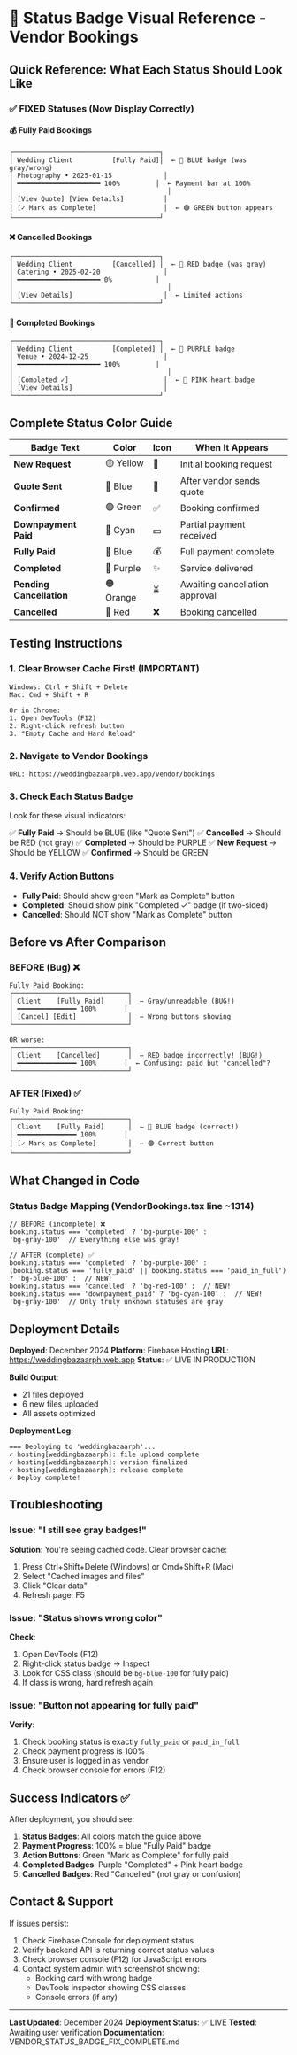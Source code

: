# 🎨 Status Badge Visual Reference - Vendor Bookings

## Quick Reference: What Each Status Should Look Like

### ✅ FIXED Statuses (Now Display Correctly)

#### 💰 Fully Paid Bookings
```
┌─────────────────────────────────────┐
│ Wedding Client          [Fully Paid]│  ← 🔵 BLUE badge (was gray/wrong)
│ Photography • 2025-01-15             │
│ ━━━━━━━━━━━━━━━━━━━━━ 100%         │  ← Payment bar at 100%
│                                       │
│ [View Quote] [View Details]          │
│ [✓ Mark as Complete]                 │  ← 🟢 GREEN button appears
└─────────────────────────────────────┘
```

#### ❌ Cancelled Bookings
```
┌─────────────────────────────────────┐
│ Wedding Client          [Cancelled] │  ← 🔴 RED badge (was gray)
│ Catering • 2025-02-20                │
│ ━━━━━━━━━━━━━━━━━━━━━ 0%           │
│                                       │
│ [View Details]                       │  ← Limited actions
└─────────────────────────────────────┘
```

#### 💜 Completed Bookings
```
┌─────────────────────────────────────┐
│ Wedding Client          [Completed] │  ← 💜 PURPLE badge
│ Venue • 2024-12-25                   │
│ ━━━━━━━━━━━━━━━━━━━━━ 100%         │
│                                       │
│ [Completed ✓]                        │  ← 💖 PINK heart badge
│ [View Details]                       │
└─────────────────────────────────────┘
```

## Complete Status Color Guide

| Badge Text | Color | Icon | When It Appears |
|------------|-------|------|-----------------|
| **New Request** | 🟡 Yellow | 📝 | Initial booking request |
| **Quote Sent** | 🔵 Blue | 💬 | After vendor sends quote |
| **Confirmed** | 🟢 Green | ✅ | Booking confirmed |
| **Downpayment Paid** | 🔷 Cyan | 💵 | Partial payment received |
| **Fully Paid** | 💙 Blue | 💰 | Full payment complete |
| **Completed** | 💜 Purple | ✨ | Service delivered |
| **Pending Cancellation** | 🟠 Orange | ⏳ | Awaiting cancellation approval |
| **Cancelled** | 🔴 Red | ❌ | Booking cancelled |

## Testing Instructions

### 1. Clear Browser Cache First! (IMPORTANT)
```
Windows: Ctrl + Shift + Delete
Mac: Cmd + Shift + R

Or in Chrome:
1. Open DevTools (F12)
2. Right-click refresh button
3. "Empty Cache and Hard Reload"
```

### 2. Navigate to Vendor Bookings
```
URL: https://weddingbazaarph.web.app/vendor/bookings
```

### 3. Check Each Status Badge
Look for these visual indicators:

✅ **Fully Paid** → Should be BLUE (like "Quote Sent")
✅ **Cancelled** → Should be RED (not gray)
✅ **Completed** → Should be PURPLE
✅ **New Request** → Should be YELLOW
✅ **Confirmed** → Should be GREEN

### 4. Verify Action Buttons
- **Fully Paid**: Should show green "Mark as Complete" button
- **Completed**: Should show pink "Completed ✓" badge (if two-sided)
- **Cancelled**: Should NOT show "Mark as Complete" button

## Before vs After Comparison

### BEFORE (Bug) ❌
```
Fully Paid Booking:
┌─────────────────────────────┐
│ Client    [Fully Paid]      │  ← Gray/unreadable (BUG!)
│ ━━━━━━━━━━━━━━━ 100%       │
│ [Cancel] [Edit]             │  ← Wrong buttons showing
└─────────────────────────────┘

OR worse:
┌─────────────────────────────┐
│ Client    [Cancelled]       │  ← RED badge incorrectly! (BUG!)
│ ━━━━━━━━━━━━━━━ 100%       │  ← Confusing: paid but "cancelled"?
└─────────────────────────────┘
```

### AFTER (Fixed) ✅
```
Fully Paid Booking:
┌─────────────────────────────┐
│ Client    [Fully Paid]      │  ← 🔵 BLUE badge (correct!)
│ ━━━━━━━━━━━━━━━ 100%       │
│ [✓ Mark as Complete]        │  ← 🟢 Correct button
└─────────────────────────────┘
```

## What Changed in Code

### Status Badge Mapping (VendorBookings.tsx line ~1314)
```tsx
// BEFORE (incomplete) ❌
booking.status === 'completed' ? 'bg-purple-100' :
'bg-gray-100'  // Everything else was gray!

// AFTER (complete) ✅
booking.status === 'completed' ? 'bg-purple-100' :
(booking.status === 'fully_paid' || booking.status === 'paid_in_full') ? 'bg-blue-100' :  // NEW!
booking.status === 'cancelled' ? 'bg-red-100' :  // NEW!
booking.status === 'downpayment_paid' ? 'bg-cyan-100' :  // NEW!
'bg-gray-100'  // Only truly unknown statuses are gray
```

## Deployment Details

**Deployed**: December 2024
**Platform**: Firebase Hosting
**URL**: https://weddingbazaarph.web.app
**Status**: ✅ LIVE IN PRODUCTION

**Build Output**:
- 21 files deployed
- 6 new files uploaded
- All assets optimized

**Deployment Log**:
```
=== Deploying to 'weddingbazaarph'...
✓ hosting[weddingbazaarph]: file upload complete
✓ hosting[weddingbazaarph]: version finalized
✓ hosting[weddingbazaarph]: release complete
✓ Deploy complete!
```

## Troubleshooting

### Issue: "I still see gray badges!"
**Solution**: You're seeing cached code. Clear browser cache:
1. Press Ctrl+Shift+Delete (Windows) or Cmd+Shift+R (Mac)
2. Select "Cached images and files"
3. Click "Clear data"
4. Refresh page: F5

### Issue: "Status shows wrong color"
**Check**:
1. Open DevTools (F12)
2. Right-click status badge → Inspect
3. Look for CSS class (should be `bg-blue-100` for fully paid)
4. If class is wrong, hard refresh again

### Issue: "Button not appearing for fully paid"
**Verify**:
1. Check booking status is exactly `fully_paid` or `paid_in_full`
2. Check payment progress is 100%
3. Ensure user is logged in as vendor
4. Check browser console for errors (F12)

## Success Indicators ✅

After deployment, you should see:

1. **Status Badges**: All colors match the guide above
2. **Payment Progress**: 100% = blue "Fully Paid" badge
3. **Action Buttons**: Green "Mark as Complete" for fully paid
4. **Completed Badges**: Purple "Completed" + Pink heart badge
5. **Cancelled Badges**: Red "Cancelled" (not gray or confusion)

## Contact & Support

If issues persist:
1. Check Firebase Console for deployment status
2. Verify backend API is returning correct status values
3. Check browser console (F12) for JavaScript errors
4. Contact system admin with screenshot showing:
   - Booking card with wrong badge
   - DevTools inspector showing CSS classes
   - Console errors (if any)

---

**Last Updated**: December 2024
**Deployment Status**: ✅ LIVE
**Tested**: Awaiting user verification
**Documentation**: VENDOR_STATUS_BADGE_FIX_COMPLETE.md
